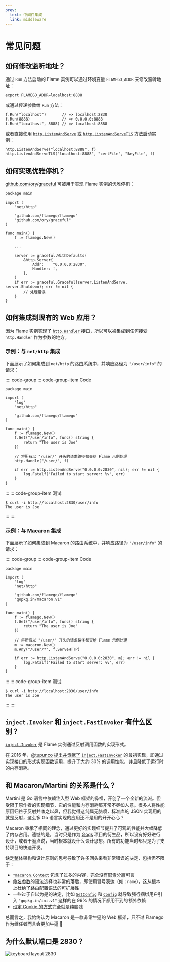 ```yaml
---
prev:
  text: 中间件集成
  link: middleware
---
```


# 常见问题

## 如何修改监听地址？

通过 `Run` 方法启动的 Flame 实例可以通过环境变量 `FLAMEGO_ADDR` 来修改监听地址：

```sh:no-line-numbers
export FLAMEGO_ADDR=localhost:8888
```

或通过传递参数给 `Run` 方法：

```go:no-line-numbers
f.Run("localhost")       // => localhost:2830
f.Run(8888)              // => 0.0.0.0:8888
f.Run("localhost", 8888) // => localhost:8888
```

或者直接使用 [`http.ListenAndServe`](https://pkg.go.dev/net/http#ListenAndServe) 或 [`http.ListenAndServeTLS`](https://pkg.go.dev/net/http#ListenAndServeTLS) 方法启动实例：

```go:no-line-numbers
http.ListenAndServe("localhost:8888", f)
http.ListenAndServeTLS("localhost:8888", "certFile", "keyFile", f)
```

## 如何实现优雅停机？

[github.com/ory/graceful](https://github.com/ory/graceful) 可被用于实现 Flame 实例的优雅停机：

```go:no-line-numbers
package main

import (
	"net/http"

	"github.com/flamego/flamego"
	"github.com/ory/graceful"
)

func main() {
	f := flamego.New()

	...

	server := graceful.WithDefaults(
		&http.Server{
			Addr:    "0.0.0.0:2830",
			Handler: f,
		},
	)
	if err := graceful.Graceful(server.ListenAndServe, server.Shutdown); err != nil {
		// 处理错误
	}
}
```

## 如何集成到现有的 Web 应用？

因为 Flame 实例实现了 [`http.Handler`](https://pkg.go.dev/net/http#Handler) 接口，所以可以被集成到任何接受 `http.Handler` 作为参数的地方。

### 示例：与 `net/http` 集成

下面展示了如何集成到 `net/http` 的路由系统中，并响应路径为 `"/user/info"` 的请求：

:::: code-group
::: code-group-item Code
```go:no-line-numbers
package main

import (
	"log"
	"net/http"

	"github.com/flamego/flamego"
)

func main() {
	f := flamego.New()
	f.Get("/user/info", func() string {
		return "The user is Joe"
	})

	// 将所有以 "/user/" 开头的请求路径都交给 Flame 示例处理
	http.Handle("/user/", f)

	if err := http.ListenAndServe("0.0.0.0:2830", nil); err != nil {
		log.Fatalf("Failed to start server: %v", err)
	}
}
```
:::
::: code-group-item 测试
```:no-line-numbers
$ curl -i http://localhost:2830/user/info
The user is Joe
```
:::
::::

### 示例：与 Macaron 集成

下面展示了如何集成到 Macaron 的路由系统中，并响应路径为 `"/user/info"` 的请求：

:::: code-group
::: code-group-item Code
```go:no-line-numbers
package main

import (
	"log"
	"net/http"

	"github.com/flamego/flamego"
	"gopkg.in/macaron.v1"
)

func main() {
	f := flamego.New()
	f.Get("/user/info", func() string {
		return "The user is Joe"
	})

	// 将所有以 "/user/" 开头的请求路径都交给 Flame 示例处理
	m := macaron.New()
	m.Any("/user/*", f.ServeHTTP)

	if err := http.ListenAndServe("0.0.0.0:2830", m); err != nil {
		log.Fatalf("Failed to start server: %v", err)
	}
}
```
:::
::: code-group-item 测试
```:no-line-numbers
$ curl -i http://localhost:2830/user/info
The user is Joe
```
:::
::::

## `inject.Invoker` 和 `inject.FastInvoker` 有什么区别？

[`inject.Invoker`](https://pkg.go.dev/github.com/flamego/flamego/inject#Invoker) 是 Flame 实例通过反射调用函数的实现形式。

在 2016 年，[@tupunco](https://github.com/tupunco) [提出并贡献了](https://github.com/go-macaron/inject/commit/07e997cf1c187f573791bd7680cfdcba43161c22) [`inject.FastInvoker`](https://pkg.go.dev/github.com/flamego/flamego/inject#FastInvoker) 的最初实现，即通过实现接口的形式实现函数调用，提升了大约 30% 的调用性能，并且降低了运行时的内存消耗。

## 和 Macaron/Martini 的关系是什么？

Martini 是 Go 语言中依赖注入型 Web 框架的鼻祖，开创了一个全新的流派。但受限于原作者的实现细节，它的性能和内存消耗都非常不尽如人意。很多人将性能原因归咎于反射并嗤之以鼻，但我觉得这纯属无脑喷，标准库的 JSON 实现用的就是反射，这么多 Go 语言实现的应用还不是用的开开心心？

Macaron 秉承了相同的理念，通过更好的实现细节提升了可观的性能并大幅降低了内存占用。遗憾的是，当时只是作为 [Gogs](https://gogs.io) 项目的衍生品，所以没有好好进行设计，或者干脆点说，当时根本就没什么设计思想。所有的功能当时都只是为了支持项目的快速开发。

缺乏整体架构和设计原则的思考导致了许多回头来看非常错误的决定，包括但不限于：

- [`*macaron.Context`](https://pkg.go.dev/github.com/go-macaron/macaron#Context) 包含了过多的内容，完全没有[职责分离](https://en.wikipedia.org/wiki/Separation_of_concerns)可言
- [命名参数](https://go-macaron.com/middlewares/routing#named-parameters)的语法选择也非常的落后，即使用冒号表达（如 `:name`），这从根本上杜绝了路由配置语法的可扩展性
- 一些过于自以为是的决定，比如 [`SetConfig`](https://pkg.go.dev/github.com/go-macaron/macaron#SetConfig) 和 [`Config`](https://pkg.go.dev/github.com/go-macaron/macaron#Config) 就导致强行捆绑用户引入 `"gopkg.in/ini.v1"` 这样的在 99% 的情况下都用不到的额外依赖
- [设定 Cookie 的方式](https://go-macaron.com/core_services#cookie)完全就是纯脑残

总而言之，我始终认为 Macaron 是一款非常牛逼的 Web 框架，只不过 Flamego 作为继任者而言会更加牛逼 🙂

## 为什么默认端口是 2830？

![keyboard layout 2830](/imgs/keyboard-layout-2830.png)

